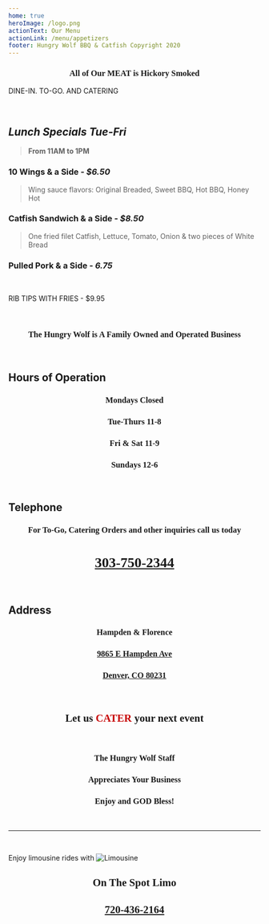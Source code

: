 ```yaml
---
home: true
heroImage: /logo.png
actionText: Our Menu
actionLink: /menu/appetizers
footer: Hungry Wolf BBQ & Catfish Copyright 2020
---
```

<h3 class="hwfb">
All of Our MEAT is Hickory Smoked
</h3>

<Banner>DINE-IN. TO-GO. AND CATERING</Banner>

<br>

## _Lunch Specials Tue-Fri_
> **From 11AM to 1PM**
### 10 Wings & a Side - *$6.50*
> Wing sauce flavors: Original Breaded, Sweet BBQ, Hot BBQ, Honey Hot
### Catfish Sandwich & a Side - *$8.50*
> One fried filet Catfish, Lettuce, Tomato, Onion & two pieces of White Bread
### Pulled Pork & a Side - *6.75*

<br>

<Banner>RIB TIPS WITH FRIES - $9.95</Banner>

<br>

<h3 class="hwfb">The Hungry Wolf is A Family Owned and Operated Business</h3>

<br>

## Hours of Operation
<h3 class="hwfb">Mondays Closed</h3>
<h3 class="hwfb">Tue-Thurs 11-8</h3>
<h3 class="hwfb">Fri & Sat 11-9</h3>
<h3 class="hwfb">Sundays 12-6</h3>
<br>


## Telephone
<h3 class="hwfb">For To-Go, Catering Orders and other inquiries call us today</h3>
<h1 class="hwfb"><a href="tel:303-750-2344">303-750-2344</a></h1>

<br>

## Address
<h3 class="hwfb">Hampden & Florence</h3>
<a href="https://goo.gl/maps/fCk3nLbG7xK2">
<h3 class="hwfb">9865 E Hampden Ave</h3>
<h3 class="hwfb">Denver, CO 80231</h3>
</a>

<br>

<h2 class="hwfb">Let us <router-link to="/menu/catering" class="hwfr">CATER</router-link> your next event</h2>

<br>

<h3 class="hwfb">The Hungry Wolf Staff</h3>
<h3 class="hwfb">Appreciates Your Business</h3>
<h3 class="hwfb">Enjoy and GOD Bless!</h3>

<br>
<hr/>
<br>

<Banner>Enjoy limousine rides with</Banner>
<img src="pic1.jpg" alt="Limousine">
<h2 class="hwfb">On The Spot Limo</h2>
<h2 class="hwfb" id="#phone"><a href="tel:720-436-2164">720-436-2164</a></h2>

<style lang="css">
@font-face {
    font-family: 'Birmingham';
    font-style: normal;
    font-weight: normal;
    src: url('/Birmingham.ttf');
  }
.hwfr {
  font-family: 'Birmingham';
  color: #C70000;
  text-align: center;
}
.hwfb {
  font-family: 'Birmingham';
  text-align: center;
  padding: 0;
}
</style>
